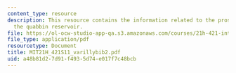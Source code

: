 ```yaml
---
content_type: resource
description: This resource contains the information related to the pros and cons of
  the quabbin reservoir.
file: https://ol-ocw-studio-app-qa.s3.amazonaws.com/courses/21h-421-introduction-to-environmental-history-spring-2011/a48b81d27d91f4935d74e017f7c48bcb_MIT21H_421S11_varillybib2.pdf
file_type: application/pdf
resourcetype: Document
title: MIT21H_421S11_varillybib2.pdf
uid: a48b81d2-7d91-f493-5d74-e017f7c48bcb
---
```

